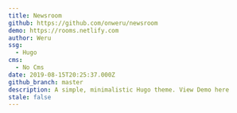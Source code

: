 ```yaml
---
title: Newsroom
github: https://github.com/onweru/newsroom
demo: https://rooms.netlify.com
author: Weru
ssg:
  - Hugo
cms:
  - No Cms
date: 2019-08-15T20:25:37.000Z
github_branch: master
description: A simple, minimalistic Hugo theme. View Demo here
stale: false
---
```

